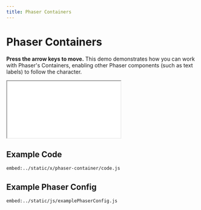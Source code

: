 ```yaml
---
title: Phaser Containers
---
```


# Phaser Containers

**Press the arrow keys to move.** This demo demonstrates how you can work with Phaser's Containers, enabling other Phaser components (such as text labels) to follow the character.

<iframe src="/x/phaser-container"></iframe>

## Example Code

`embed:../static/x/phaser-container/code.js`

## Example Phaser Config

`embed:../static/js/examplePhaserConfig.js`
